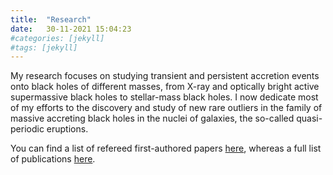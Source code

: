 ```yaml
---
title:  "Research"
date:   30-11-2021 15:04:23
#categories: [jekyll]
#tags: [jekyll]
---
```

My research focuses on studying transient and persistent accretion events onto black holes of different masses, from X-ray and optically bright active supermassive black holes to stellar-mass black holes. I now dedicate most of my efforts to the discovery and study of new rare outliers in the family of massive accreting black holes in the nuclei of galaxies, the so-called quasi-periodic eruptions.

You can find a list of refereed first-authored papers <a class="normal" target="_blank" href="https://ui.adsabs.harvard.edu/search/q=author%3A%22%5EArcodia%2C%20Riccardo%22%20property%3Arefereed&sort=date%20desc%2C%20bibcode%20desc&p_=0">here</a>, whereas a full list of publications <a class="normal" target="_blank" href="https://ui.adsabs.harvard.edu/search/p_=0&q=%20author%3A%22Arcodia%2C%20Riccardo%22%20%20&sort=date%20desc%2C%20bibcode%20desc">here</a>.
